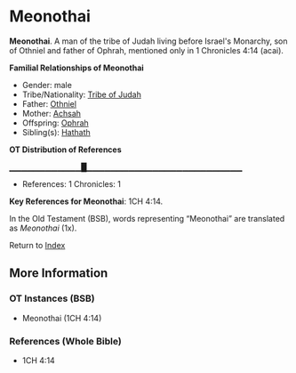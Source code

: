 # Meonothai
**Meonothai**. 
A man of the tribe of Judah living before Israel's Monarchy, son of Othniel and father of Ophrah, mentioned only in 1 Chronicles 4:14 (acai). 




**Familial Relationships of Meonothai**


* Gender: male
* Tribe/Nationality: [Tribe of Judah](../../../groups/md/acai/Judah.md)
* Father: [Othniel](Othniel.md)
* Mother: [Achsah](Achsah.md)
* Offspring: [Ophrah](Ophrah.md)
* Sibling(s): [Hathath](Hathath.md)


**OT Distribution of References**

▁▁▁▁▁▁▁▁▁▁▁▁█▁▁▁▁▁▁▁▁▁▁▁▁▁▁▁▁▁▁▁▁▁▁▁▁▁▁
* References: 1 Chronicles: 1



**Key References for Meonothai**: 
1CH 4:14. 


In the Old Testament (BSB), words representing “Meonothai” are translated as 
*Meonothai* (1x). 




Return to [Index](00-Index.md)

## More Information

### OT Instances (BSB)

* Meonothai (1CH 4:14)



### References (Whole Bible)

* 1CH 4:14



